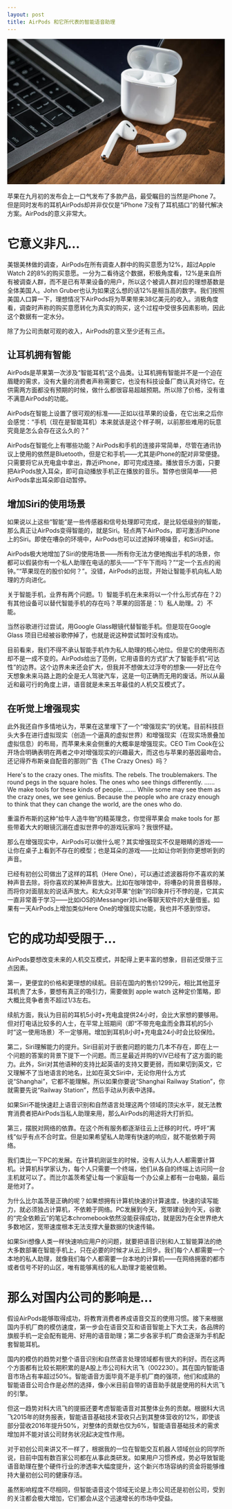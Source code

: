 ```yaml
---
layout: post
title: AirPods 和它所代表的智能语音助理
---
```


![airpods](../images/airpods.jpg)

苹果在九月初的发布会上一口气发布了多款产品，最受瞩目的当然是iPhone 7。但是同时发布的耳机AirPods却并非仅仅是“iPhone 7没有了耳机插口”的替代解决方案。AirPods的意义非常大。

# 它意义非凡...

美银美林做的调查，AirPods在所有调查人群中的购买意愿为12%，超过Apple Watch 2的8%的购买意愿。一分为二看待这个数据，积极角度看，12%是来自所有被调查人群，而不是已有苹果设备的用户，所以这个被调人群对应的理想基数是全体美国人。John Gruber也认为如果这么想的话12%是相当高的数字。我们按照美国人口算一下，理想情况下AirPods将为苹果带来38亿美元的收入。消极角度看，调查时声称的购买意愿转化为真实的购买，这个过程中受很多因素影响，因此这个数据有一定水分。

除了为公司贡献可观的收入，AirPods的意义至少还有三点。

## 让耳机拥有智能
AirPods是苹果第一次涉及“智能耳机”这个品类。让耳机拥有智能并不是一个迫在眉睫的需求，没有大量的消费者声称需要它，也没有科技设备厂商认真对待它。在供需两方面都没有预期的时候，做什么都很容易超越预期。所以除了价格，没有谁不满意AirPods的功能。

AirPods在智能上设置了很可观的标准——正如以往苹果的设备，在它出来之后你会感觉：“手机（现在是智能耳机）本来就该是这个样子啊，以前那些难用的玩意究竟是怎么会存在这么久的？”

AirPods在智能化上有哪些功能？AirPods和手机的连接非常简单，尽管在通讯协议上使用的依然是Bluetooth，但是它和手机——尤其是iPhone的配对非常便捷。只需要将它从充电盒中拿出，靠近iPhone，即可完成连接。播放音乐方面，只要把AirPods放入耳朵，即可自动播放手机正在播放的音乐。暂停也很简单——把AirPods拿出耳朵即自动暂停。

## 增加Siri的使用场景
如果说以上这些“智能”是一些传感器和信号处理即可完成，是比较低级别的智能，那么真正让AirPods变得智能的，就是Siri。轻点两下AirPods，即可激活iPhone上的Siri。即使在嘈杂的环境中，AirPods也可以过滤掉环境噪音，和Siri对话。



AirPods极大地增加了Siri的使用场景——所有你无法方便地掏出手机的场景，你都可以假装你有一个私人助理在电话的那头——“下午下雨吗？”“定一个五点的闹钟。”“苹果现在的股价如何？”。没错，AirPods的出现，开始让智能手机向私人助理的方向进化。

关于智能手机，业界有两个问题。1）智能手机在未来将以一个什么形式存在？2）有其他设备可以替代智能手机的存在吗？苹果的回答是：1）私人助理。2）不能。

当然谷歌进行过尝试，用Google Glass眼镜代替智能手机。但是现在Google Glass 项目已经被谷歌停掉了，也就是说这种尝试暂时没有成功。

目前看来，我们不得不承认智能手机作为私人助理的核心地位。但是它的使用形态却不是一成不变的。AirPods给出了范例，它用语音的方式扩大了智能手机“可达性”的边界。这个边界未来还会扩大，但我并不想做太过浮夸的想象——好比在今天想象未来马路上跑的全是无人驾驶汽车，这是一句正确而无用的废话。所以从最近和最可行的角度上讲，语音就是未来五年最佳的人机交互模式了。

## 在听觉上增强现实
此外我还自作多情地认为，苹果在这里埋下了一个“增强现实”的伏笔。目前科技巨头大多在进行虚拟现实（创造一个逼真的虚拟世界）和增强现实（在现实场景叠加虚拟信息）的布局，而苹果未来会侧重的大概率是增强现实。CEO Tim Cook在公开场合明确表明在两者之中对增强现实的兴趣最大，而这也与苹果的基因最吻合。还记得乔布斯亲自配音的那则广告《The Crazy Ones》吗？



Here's to the crazy ones. 
The misfits. 
The rebels. 
The troublemakers. 
The round pegs in the square holes. 
The ones who see things differently.
…...
We make tools for these kinds of people.
…...
While some may see them as the crazy ones, we see genius. 
Because the people who are crazy enough to think that they can change the world, are the ones who do.

重温乔布斯的这种“给牛人造牛物”的精英理念，你觉得苹果会 make tools for 那些带着大大的眼镜沉溺在虚拟世界中的游戏玩家吗？我很怀疑。

那么在增强现实中，AirPods可以做什么呢？其实增强现实不仅是眼睛的游戏——让你在桌子上看到不存在的模型；也是耳朵的游戏——比如让你听到你更想听到的声音。

已经有初创公司做出了这样的耳机（Here One），可以通过滤波器将你不喜欢的某种声音去除，将你喜欢的某种声音放大。比如在咖啡馆中，将嘈杂的背景音移除，而将你对面朋友的说话声放大。和大众对苹果“创新”的印象并行不悖的是，它其实一直非常善于学习——比如iOS的iMessanger对Line等聊天软件的大量借鉴。如果有一天AirPods上增加类似Here One的增强现实功能，我也并不感到惊讶。

# 它的成功却受限于...

AirPods要想改变未来的人机交互模式，并配得上更丰富的想象，目前还受限于三点因素。

第一，更便宜的价格和更理想的续航。目前在国内的售价1299元，相比其他蓝牙耳机贵了太多，要想有真正的吸引力，需要做到 apple watch 这种定价策略，即大概比竞争者贵不超过1/3左右。

续航方面，我认为目前的耳机5小时+充电盒提供24小时，会比大家想的要够用。但对打电话比较多的人士，在平常上班期间（即“不带充电盒而全靠耳机的5小时”这一使用场景）不一定够用。增加到耳机8小时+充电盒24小时会比较保险。

第二，Siri理解能力的提升。Siri目前对于嵌套问题的能力几本不存在，即在上一个问题的答案的背景下提下一个问题。而三星最近并购的ViV已经有了这方面的能力。此外，Siri对其他语种的支持比起英语的支持又要更弱，而如果切到英文，它又理解不了当地语言的地名，比如在英文Siri中，无论你用什么方式说“Shanghai”，它都不能理解。所以如果你要说“Shanghai Railway Station”，你就需要先说“Railway Station”，然后手动从列表中选择。

如果Siri不能快速赶上语音识别和自然语言处理这两个领域的顶尖水平，就无法教育消费者把AirPods当私人助理来用，那么AirPods的用途将大打折扣。

第三，摆脱对网络的依靠。在这个所有服务都逐渐往云上迁移的时代，呼吁“离线”似乎有点不合时宜。但是如果希望私人助理有快速的响应，就不能依赖于网络。

我们类比一下PC的发展。在计算机刚诞生的时候，没有人认为人人都需要计算机。计算机科学家认为，每个人只需要一个终端，他们从各自的终端上访问同一台主机就可以了。而比尔盖茨希望让每一个家庭每一个办公桌上都有一台电脑，最后是他对了。

为什么比尔盖茨是正确的呢？如果想拥有计算机快速的计算速度，快速的读写能力，就必须独占计算机，不依赖于网络。PC发展到今天，宽带建设到今天，谷歌的“完全依赖云”的笔记本chromebook依然没能获得成功，就是因为在全世界绝大多数地区，宽带速度根本无法支撑大量数据的快速传输。

如果Siri想像人类一样快速响应用户的问题，就要把语音识别和人工智能算法的绝大多数部署在智能手机上，只在必要的时候才从云上同步。我们每个人都需要一个本地的私人助理，就像我们每个人都需要一台本地的计算机——在网络拥塞的都市或者信号不好的山区，唯有能够离线的私人助理才能被信赖。

# 那么对国内公司的影响是...

假设AirPods能够取得成功，将教育消费者养成语音交互的使用习惯。接下来根据国内手机厂商的模仿速度，第一步会在语音交互和语音智能上下大工夫，各品牌的旗舰手机一定会配有能用、好用的语音助理；第二步各家手机厂商会逐渐为手机配套智能耳机。

国内的模仿的趋势对整个语音识别和自然语言处理领域都有很大的利好。而在这两个方面都有比较长期积累的是A股上市公司科大讯飞（002230）。其在国内智能语音市场占有率超过50%。智能语音方面毕竟不是手机厂商的强项，他们和成熟的智能语音公司合作是必然的选择，像小米目前自带的语音助手就是使用的科大讯飞的引擎。

但这一趋势对科大讯飞的提振还要考虑智能语音对其整体业务的贡献。根据科大讯飞2015年的财务报表，智能语音基础技术营收只占到其整体营收的12%，即使该部分营收2016年提升50%，对整体的贡献也仅为6%，智能语音基础技术的需求增加并不能对该公司财务状况起决定性作用。

对于初创公司来讲又不一样了，根据我的一位在智能交互机器人领域创业的同学所说，目前中国有数百家公司都在从事此类研发。如果用户习惯养成，势必导致智能语音助理在整个硬件行业的渗透率大幅度提升，这个新兴市场容纳的资金将能够维持大量初创公司的健康存活。

虽然影响程度不尽相同，但智能语音这个领域无论是上市公司还是初创公司，受到的关注都会极大增加，它们都会从这个迅速增长的市场中受益。

